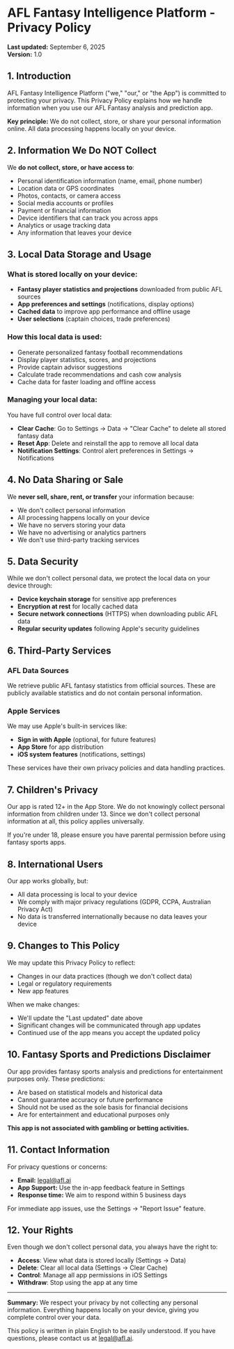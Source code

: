 # AFL Fantasy Intelligence Platform - Privacy Policy

<!-- https://afl.ai/privacy -->

**Last updated:** September 6, 2025  
**Version:** 1.0

## 1. Introduction

AFL Fantasy Intelligence Platform ("we," "our," or "the App") is committed to protecting your privacy. This Privacy Policy explains how we handle information when you use our AFL Fantasy analysis and prediction app.

**Key principle:** We do not collect, store, or share your personal information online. All data processing happens locally on your device.

## 2. Information We Do NOT Collect

We **do not collect, store, or have access to**:

- Personal identification information (name, email, phone number)
- Location data or GPS coordinates
- Photos, contacts, or camera access
- Social media accounts or profiles
- Payment or financial information
- Device identifiers that can track you across apps
- Analytics or usage tracking data
- Any information that leaves your device

## 3. Local Data Storage and Usage

### What is stored locally on your device:

- **Fantasy player statistics and projections** downloaded from public AFL sources
- **App preferences and settings** (notifications, display options)
- **Cached data** to improve app performance and offline usage
- **User selections** (captain choices, trade preferences)

### How this local data is used:

- Generate personalized fantasy football recommendations
- Display player statistics, scores, and projections
- Provide captain advisor suggestions
- Calculate trade recommendations and cash cow analysis
- Cache data for faster loading and offline access

### Managing your local data:

You have full control over local data:
- **Clear Cache**: Go to Settings → Data → "Clear Cache" to delete all stored fantasy data
- **Reset App**: Delete and reinstall the app to remove all local data
- **Notification Settings**: Control alert preferences in Settings → Notifications

## 4. No Data Sharing or Sale

We **never sell, share, rent, or transfer** your information because:

- We don't collect personal information
- All processing happens locally on your device
- We have no servers storing your data
- We have no advertising or analytics partners
- We don't use third-party tracking services

## 5. Data Security

While we don't collect personal data, we protect the local data on your device through:

- **Device keychain storage** for sensitive app preferences
- **Encryption at rest** for locally cached data
- **Secure network connections** (HTTPS) when downloading public AFL data
- **Regular security updates** following Apple's security guidelines

## 6. Third-Party Services

### AFL Data Sources

We retrieve public AFL fantasy statistics from official sources. These are publicly available statistics and do not contain personal information.

### Apple Services

We may use Apple's built-in services like:
- **Sign in with Apple** (optional, for future features)
- **App Store** for app distribution
- **iOS system features** (notifications, settings)

These services have their own privacy policies and data handling practices.

## 7. Children's Privacy

Our app is rated 12+ in the App Store. We do not knowingly collect personal information from children under 13. Since we don't collect personal information at all, this policy applies universally.

If you're under 18, please ensure you have parental permission before using fantasy sports apps.

## 8. International Users

Our app works globally, but:
- All data processing is local to your device
- We comply with major privacy regulations (GDPR, CCPA, Australian Privacy Act)
- No data is transferred internationally because no data leaves your device

## 9. Changes to This Policy

We may update this Privacy Policy to reflect:
- Changes in our data practices (though we don't collect data)
- Legal or regulatory requirements
- New app features

When we make changes:
- We'll update the "Last updated" date above
- Significant changes will be communicated through app updates
- Continued use of the app means you accept the updated policy

## 10. Fantasy Sports and Predictions Disclaimer

Our app provides fantasy sports analysis and predictions for entertainment purposes only. These predictions:
- Are based on statistical models and historical data
- Cannot guarantee accuracy or future performance
- Should not be used as the sole basis for financial decisions
- Are for entertainment and educational purposes only

**This app is not associated with gambling or betting activities.**

## 11. Contact Information

For privacy questions or concerns:

- **Email:** legal@afl.ai
- **App Support:** Use the in-app feedback feature in Settings
- **Response time:** We aim to respond within 5 business days

For immediate app issues, use the Settings → "Report Issue" feature.

## 12. Your Rights

Even though we don't collect personal data, you always have the right to:
- **Access**: View what data is stored locally (Settings → Data)
- **Delete**: Clear all local data (Settings → Clear Cache)
- **Control**: Manage all app permissions in iOS Settings
- **Withdraw**: Stop using the app at any time

---

**Summary:** We respect your privacy by not collecting any personal information. Everything happens locally on your device, giving you complete control over your data.

This policy is written in plain English to be easily understood. If you have questions, please contact us at legal@afl.ai.
